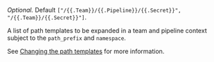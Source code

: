 *Optional.* Default `["/{{.Team}}/{{.Pipeline}}/{{.Secret}}", "/{{.Team}}/{{.Secret}}"]`.

A list of path templates to be expanded in a team and pipeline context subject to the `path_prefix` and `namespace`.

See [Changing the path templates](https://concourse-ci.org/vault-credential-manager.html#vault-lookup-templates) for more information.